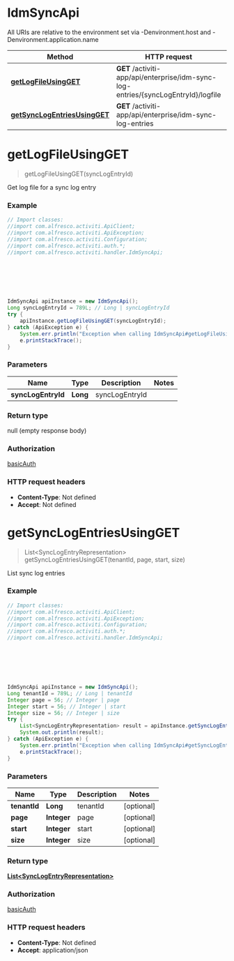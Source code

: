 # IdmSyncApi

All URIs are relative to the environment set via -Denvironment.host and -Denvironment.application.name

Method | HTTP request | Description
------------- | ------------- | -------------
[**getLogFileUsingGET**](IdmSyncApi.md#getLogFileUsingGET) | **GET** /activiti-app/api/enterprise/idm-sync-log-entries/{syncLogEntryId}/logfile | Get log file for a sync log entry
[**getSyncLogEntriesUsingGET**](IdmSyncApi.md#getSyncLogEntriesUsingGET) | **GET** /activiti-app/api/enterprise/idm-sync-log-entries | List sync log entries

<a name="getLogFileUsingGET"></a>
# **getLogFileUsingGET**
> getLogFileUsingGET(syncLogEntryId)

Get log file for a sync log entry

### Example
```java
// Import classes:
//import com.alfresco.activiti.ApiClient;
//import com.alfresco.activiti.ApiException;
//import com.alfresco.activiti.Configuration;
//import com.alfresco.activiti.auth.*;
//import com.alfresco.activiti.handler.IdmSyncApi;







IdmSyncApi apiInstance = new IdmSyncApi();
Long syncLogEntryId = 789L; // Long | syncLogEntryId
try {
    apiInstance.getLogFileUsingGET(syncLogEntryId);
} catch (ApiException e) {
    System.err.println("Exception when calling IdmSyncApi#getLogFileUsingGET");
    e.printStackTrace();
}
```

### Parameters

Name | Type | Description  | Notes
------------- | ------------- | ------------- | -------------
 **syncLogEntryId** | **Long**| syncLogEntryId |

### Return type

null (empty response body)

### Authorization

[basicAuth](../README.md#basicAuth)

### HTTP request headers

 - **Content-Type**: Not defined
 - **Accept**: Not defined

<a name="getSyncLogEntriesUsingGET"></a>
# **getSyncLogEntriesUsingGET**
> List&lt;SyncLogEntryRepresentation&gt; getSyncLogEntriesUsingGET(tenantId, page, start, size)

List sync log entries

### Example
```java
// Import classes:
//import com.alfresco.activiti.ApiClient;
//import com.alfresco.activiti.ApiException;
//import com.alfresco.activiti.Configuration;
//import com.alfresco.activiti.auth.*;
//import com.alfresco.activiti.handler.IdmSyncApi;







IdmSyncApi apiInstance = new IdmSyncApi();
Long tenantId = 789L; // Long | tenantId
Integer page = 56; // Integer | page
Integer start = 56; // Integer | start
Integer size = 56; // Integer | size
try {
    List<SyncLogEntryRepresentation> result = apiInstance.getSyncLogEntriesUsingGET(tenantId, page, start, size);
    System.out.println(result);
} catch (ApiException e) {
    System.err.println("Exception when calling IdmSyncApi#getSyncLogEntriesUsingGET");
    e.printStackTrace();
}
```

### Parameters

Name | Type | Description  | Notes
------------- | ------------- | ------------- | -------------
 **tenantId** | **Long**| tenantId | [optional]
 **page** | **Integer**| page | [optional]
 **start** | **Integer**| start | [optional]
 **size** | **Integer**| size | [optional]

### Return type

[**List&lt;SyncLogEntryRepresentation&gt;**](SyncLogEntryRepresentation.md)

### Authorization

[basicAuth](../README.md#basicAuth)

### HTTP request headers

 - **Content-Type**: Not defined
 - **Accept**: application/json


